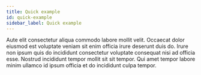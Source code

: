```yaml
---
title: Quick example
id: quick-example
sidebar_label: Quick example
---
```


Aute elit consectetur aliqua commodo labore mollit velit. Occaecat dolor eiusmod est voluptate veniam sit enim officia irure deserunt duis do. Irure non ipsum quis do incididunt consectetur voluptate consequat nisi ad officia esse. Nostrud incididunt tempor mollit sit sit tempor. Qui amet tempor labore minim ullamco id ipsum officia et do incididunt culpa tempor.

